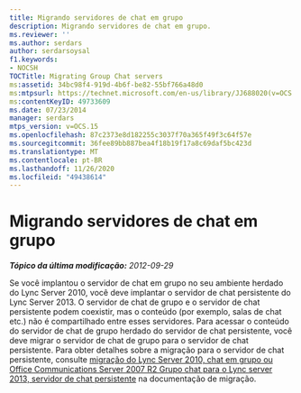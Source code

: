 ```yaml
---
title: Migrando servidores de chat em grupo
description: Migrando servidores de chat em grupo.
ms.reviewer: ''
ms.author: serdars
author: serdarsoysal
f1.keywords:
- NOCSH
TOCTitle: Migrating Group Chat servers
ms:assetid: 34bc98f4-919d-4b6f-be82-55bf766a48d0
ms:mtpsurl: https://technet.microsoft.com/en-us/library/JJ688020(v=OCS.15)
ms:contentKeyID: 49733609
ms.date: 07/23/2014
manager: serdars
mtps_version: v=OCS.15
ms.openlocfilehash: 87c2373e8d182255c3037f70a365f49f3c64f57e
ms.sourcegitcommit: 36fee89bb887bea4f18b19f17a8c69daf5bc423d
ms.translationtype: MT
ms.contentlocale: pt-BR
ms.lasthandoff: 11/26/2020
ms.locfileid: "49438614"
---
```

# <a name="migrating-group-chat-servers"></a>Migrando servidores de chat em grupo

<div data-xmlns="http://www.w3.org/1999/xhtml">

<div class="topic" data-xmlns="http://www.w3.org/1999/xhtml" data-msxsl="urn:schemas-microsoft-com:xslt" data-cs="https://msdn.microsoft.com/">

<div data-asp="https://msdn2.microsoft.com/asp">



</div>

<div id="mainSection">

<div id="mainBody">

<span> </span>

_**Tópico da última modificação:** 2012-09-29_

Se você implantou o servidor de chat em grupo no seu ambiente herdado do Lync Server 2010, você deve implantar o servidor de chat persistente do Lync Server 2013. O servidor de chat de grupo e o servidor de chat persistente podem coexistir, mas o conteúdo (por exemplo, salas de chat etc.) não é compartilhado entre esses servidores. Para acessar o conteúdo do servidor de chat de grupo herdado do servidor de chat persistente, você deve migrar o servidor de chat de grupo para o servidor de chat persistente. Para obter detalhes sobre a migração para o servidor de chat persistente, consulte [migração do Lync Server 2010, chat em grupo ou Office Communications Server 2007 R2 Grupo chat para o Lync server 2013, servidor de chat persistente](migration-from-lync-server-2010-group-chat-or-office-communications-server-2007-r2-group-chat-to-lync-server-2013-persistent-chat-server.md) na documentação de migração.

</div>

<span> </span>

</div>

</div>

</div>

